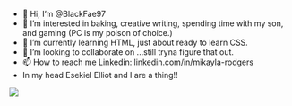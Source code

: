 - 👋 Hi, I’m @BlackFae97
- 👀 I’m interested in baking, creative writing, spending time with my son, and gaming (PC is my poison of choice.)
- 🌱 I’m currently learning HTML, just about ready to learn CSS.
- 💞️ I’m looking to collaborate on ...still tryna figure that out.
- 📫 How to reach me Linkedin: linkedin.com/in/mikayla-rodgers
- In my head Esekiel Elliot and I are a thing!!
<img src= "https://images.app.goo.gl/8V8SBEv7mHnVCKAW7">

<!---
BlackFae97/BlackFae97 is a ✨ special ✨ repository because its `README.md` (this file) appears on your GitHub profile.
You can click the Preview link to take a look at your changes.
--->
